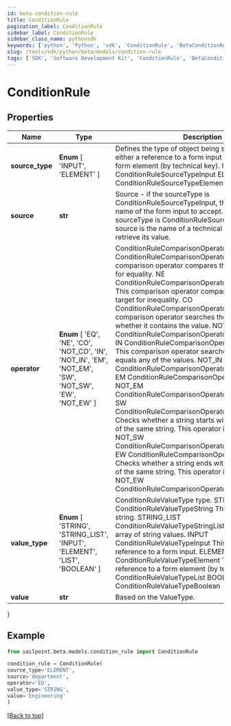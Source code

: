 ```yaml
---
id: beta-condition-rule
title: ConditionRule
pagination_label: ConditionRule
sidebar_label: ConditionRule
sidebar_class_name: pythonsdk
keywords: ['python', 'Python', 'sdk', 'ConditionRule', 'BetaConditionRule']
slug: /tools/sdk/python/beta/models/condition-rule
tags: ['SDK', 'Software Development Kit', 'ConditionRule', 'BetaConditionRule']
---
```


# ConditionRule

## Properties

| Name | Type | Description | Notes |
| --- | --- | --- | --- |
| **source_type** | **Enum** [ 'INPUT', 'ELEMENT' ] | Defines the type of object being selected. It will be either a reference to a form input (by input name) or a form element (by technical key). INPUT ConditionRuleSourceTypeInput ELEMENT ConditionRuleSourceTypeElement | [optional] |
| **source** | **str** | Source - if the sourceType is ConditionRuleSourceTypeInput, the source type is the name of the form input to accept. However, if the sourceType is ConditionRuleSourceTypeElement, the source is the name of a technical key of an element to retrieve its value. | [optional] |
| **operator** | **Enum** [ 'EQ', 'NE', 'CO', 'NOT_CO', 'IN', 'NOT_IN', 'EM', 'NOT_EM', 'SW', 'NOT_SW', 'EW', 'NOT_EW' ] | ConditionRuleComparisonOperatorType value. EQ ConditionRuleComparisonOperatorTypeEquals This comparison operator compares the source and target for equality. NE ConditionRuleComparisonOperatorTypeNotEquals This comparison operator compares the source and target for inequality. CO ConditionRuleComparisonOperatorTypeContains This comparison operator searches the source to see whether it contains the value. NOT_CO ConditionRuleComparisonOperatorTypeNotContains IN ConditionRuleComparisonOperatorTypeIncludes This comparison operator searches the source if it equals any of the values. NOT_IN ConditionRuleComparisonOperatorTypeNotIncludes EM ConditionRuleComparisonOperatorTypeEmpty NOT_EM ConditionRuleComparisonOperatorTypeNotEmpty SW ConditionRuleComparisonOperatorTypeStartsWith Checks whether a string starts with another substring of the same string. This operator is case-sensitive. NOT_SW ConditionRuleComparisonOperatorTypeNotStartsWith EW ConditionRuleComparisonOperatorTypeEndsWith Checks whether a string ends with another substring of the same string. This operator is case-sensitive. NOT_EW ConditionRuleComparisonOperatorTypeNotEndsWith | [optional] |
| **value_type** | **Enum** [ 'STRING', 'STRING_LIST', 'INPUT', 'ELEMENT', 'LIST', 'BOOLEAN' ] | ConditionRuleValueType type. STRING ConditionRuleValueTypeString This value is a static string. STRING_LIST ConditionRuleValueTypeStringList This value is an array of string values. INPUT ConditionRuleValueTypeInput This value is a reference to a form input. ELEMENT ConditionRuleValueTypeElement This value is a reference to a form element (by technical key). LIST ConditionRuleValueTypeList BOOLEAN ConditionRuleValueTypeBoolean | [optional] |
| **value** | **str** | Based on the ValueType. | [optional] |

}

## Example

```python
from sailpoint.beta.models.condition_rule import ConditionRule

condition_rule = ConditionRule(
source_type='ELEMENT',
source='department',
operator='EQ',
value_type='STRING',
value='Engineering'
)

```

[[Back to top]](#)

